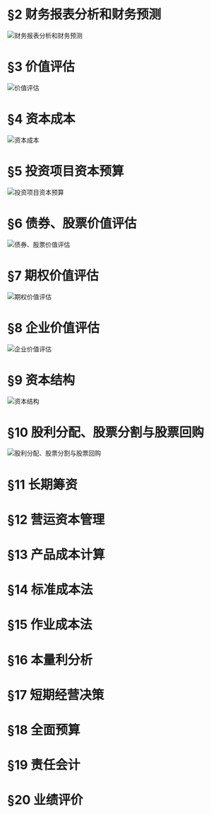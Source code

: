 # §2 财务报表分析和财务预测
![][image-1]

# §3 价值评估
![][image-2]

# §4 资本成本
![][image-3]

# §5 投资项目资本预算
![][image-4]

# §6 债券、股票价值评估
![][image-5]

# §7 期权价值评估
![][image-6]

# §8 企业价值评估
![][image-7]

# §9 资本结构
![][image-8]

# §10 股利分配、股票分割与股票回购
![][image-9]

# §11 长期筹资

# §12 营运资本管理

# §13 产品成本计算

# §14 标准成本法

# §15 作业成本法

# §16 本量利分析

# §17 短期经营决策

# §18 全面预算

# §19 责任会计

# §20 业绩评价

[image-1]:	https://ws2.sinaimg.cn/large/006tKfTcgy1fq6tnxvw1jj31kw0yt4qs.jpg "财务报表分析和财务预测"
[image-2]:	https://ws3.sinaimg.cn/large/006tKfTcgy1fq6tudo244j31kw0rb46x.jpg "价值评估"
[image-3]:	https://ws2.sinaimg.cn/large/006tKfTcgy1fq6tuv6iqoj31kw16u4gb.jpg "资本成本"
[image-4]:	https://ws4.sinaimg.cn/large/006tKfTcgy1fq6tv4o07zj31kw0x84qp.jpg "投资项目资本预算"
[image-5]:	https://ws1.sinaimg.cn/large/006tKfTcgy1fq6w3srkgyj31kw1b6ast.jpg "债券、股票价值评估"
[image-6]:	https://ws4.sinaimg.cn/large/006tNc79gy1fq7f9se9faj31kw1iyqv5.jpg "期权价值评估"
[image-7]:	https://ws3.sinaimg.cn/large/006tNc79gy1fq7hm3gb60j31kw1c0qv5.jpg "企业价值评估"
[image-8]:	https://ws1.sinaimg.cn/large/006tNc79gy1fq7nj7sts0j31kw14bkjl.jpg "资本结构"
[image-9]:	# "股利分配、股票分割与股票回购"